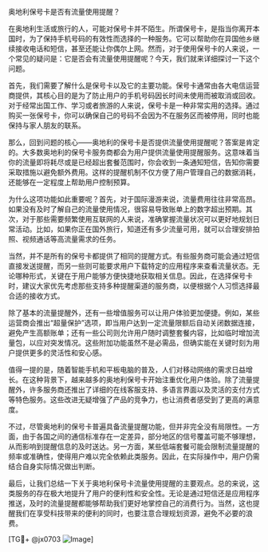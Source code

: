 奥地利保号卡是否有流量使用提醒？

在奥地利生活或旅行的人，可能对保号卡并不陌生。所谓保号卡，是指当你离开本国时，为了保持手机号码的有效性而选择的一种服务。它可以帮助你在异国他乡继续接收电话和短信，甚至还能让你偶尔上网。然而，对于使用保号卡的人来说，一个常见的疑问是：它是否会有流量使用提醒呢？今天，我们就来详细探讨一下这个问题。

首先，我们需要了解什么是保号卡以及它的主要功能。保号卡通常由各大电信运营商提供，其核心目的是为了防止用户的手机号码因长时间未使用而被取消或回收。对于经常出国工作、学习或者旅游的人来说，保号卡是一种非常实用的选择。通过购买一张保号卡，你可以确保自己的号码不会因为不在服务区而被停用，同时也能保持与家人朋友的联系。

那么，回到问题的核心——奥地利的保号卡是否提供流量使用提醒呢？答案是肯定的。大多数奥地利的保号卡服务商都会为用户提供流量使用提醒服务。这意味着当你的流量即将耗尽或是已经超出套餐范围时，你会收到一条通知短信，告知你需要采取措施以避免额外费用。这样的提醒机制不仅方便了用户管理自己的数据消耗，还能够在一定程度上帮助用户控制预算。

为什么这项功能如此重要呢？首先，对于国际漫游来说，流量费用往往非常高昂。如果没有及时了解自己的流量使用情况，很容易导致账单上的数字超出预期。其次，对于那些需要频繁使用互联网的人来说，准确掌握流量状况可以更好地规划日常活动。比如，如果你正在国外旅行，知道还有多少流量可用，就可以合理安排拍照、视频通话等高流量需求的任务。

当然，并不是所有的保号卡都提供了相同的提醒方式。有些服务商可能会通过短信直接发送提醒，而另一些则可能要求用户下载特定的应用程序来查看流量状态。无论哪种形式，关键在于用户能够方便快捷地获取相关信息。因此，在选择保号卡时，建议大家优先考虑那些支持多种提醒渠道的服务商，以便根据个人习惯选择最合适的接收方式。

除了基本的流量提醒外，还有一些增值服务可以让用户体验更加便捷。例如，某些运营商会推出“超量保护”选项，即当用户达到一定流量限额后自动关闭数据连接，避免产生高额账单；还有一些公司则允许用户随时调整套餐内容，比如临时增加流量包，以应对突发情况。这些附加功能虽然不是必需品，但确实能在关键时刻为用户提供更多的灵活性和安心感。

值得一提的是，随着智能手机和平板电脑的普及，人们对移动网络的需求日益增长。在这种背景下，越来越多的奥地利保号卡开始注重优化用户体验。除了流量提醒外，许多服务商还推出了详细的在线客服支持、多语言界面以及灵活的支付方式等特色服务。这些改进无疑增强了产品的竞争力，也让消费者感受到了更高的满意度。

不过，尽管奥地利的保号卡普遍具备流量提醒功能，但并非完全没有局限性。一方面，由于各国之间的通信标准存在一定差异，部分地区的信号覆盖可能不够理想，从而影响到提醒信息的及时送达。另一方面，某些低端套餐可能会限制流量提醒的频率或准确性，使得用户难以完全依赖此类服务。因此，在实际操作中，用户仍需结合自身实际情况做出判断。

最后，让我们总结一下关于奥地利保号卡流量使用提醒的主要观点。总的来说，这类服务的存在极大地提升了用户的便利性和安全性。无论是通过短信还是应用程序推送，及时的流量提醒都能够帮助我们更好地掌控自己的消费行为。当然，这也提醒我们在享受科技带来的便利的同时，也要注意合理规划资源，避免不必要的浪费。

[TG💪+ @jx0703 ![Image](https://github.com/user-attachments/assets/dbca1d08-cadb-493c-b0ec-ad6f7a83f270)]